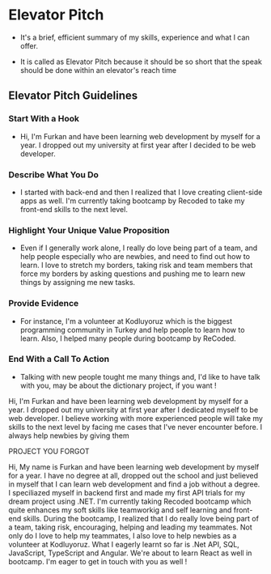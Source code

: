 # Elevator Pitch

- It's a brief, efficient summary of my skills, experience and what I can offer.

- It is called as Elevator Pitch because it should be so short that the speak should be done within an elevator's reach time

## Elevator Pitch Guidelines

### Start With a Hook

- Hi, I'm Furkan and have been learning web development by myself for a year. I dropped out my university at first year after I decided to be web developer.

### Describe What You Do

- I started with back-end and then I realized that I love creating client-side apps as well. I'm currently taking bootcamp by Recoded to take my front-end skills to the next level.

### Highlight Your Unique Value Proposition

- Even if I generally work alone, I really do love being part of a team, and help people especially who are newbies, and need to find out how to learn.
I love to stretch my borders, taking risk and team members that force my borders by asking questions and pushing me to learn new things by assigning me new tasks.

### Provide Evidence

- For instance, I'm a volunteer at Kodluyoruz which is the biggest programming community in Turkey and help people to learn how to learn. Also, I helped many people during bootcamp by ReCoded.

### End With a Call To Action

- Talking with new people tought me many things and, I'd like to have talk with you, may be about the dictionary project, if you want !

Hi, I'm Furkan and have been learning web development by myself for a year. I dropped out my university at first year after I dedicated myself to be web developer. I believe working with more experienced people will take my skills to the next level by facing me cases that I've never encounter before. I always help newbies by giving them

PROJECT YOU FORGOT

Hi, My name is Furkan and have been learning web development by myself for a year. I have no degree at all, dropped out the school and just believed in myself that I can learn web development and find a job without a degree. I speciliazed myself in backend first and made my first API trials for my dream project using .NET. I'm currently taking Recoded bootcamp which quite enhances my soft skills like teamworkig and self learning and front-end skills. During the bootcamp, I realized that I do really love being part of a team, taking risk, encouraging, helping and leading my teammates. Not only do I love to help my teammates, I also love to help newbies as a volunteer at Kodluyoruz. What I eagerly learnt so far is .Net API, SQL, JavaScript, TypeScript and Angular. We're about to learn React as well in bootcamp. I'm eager to get in touch with you as well !
